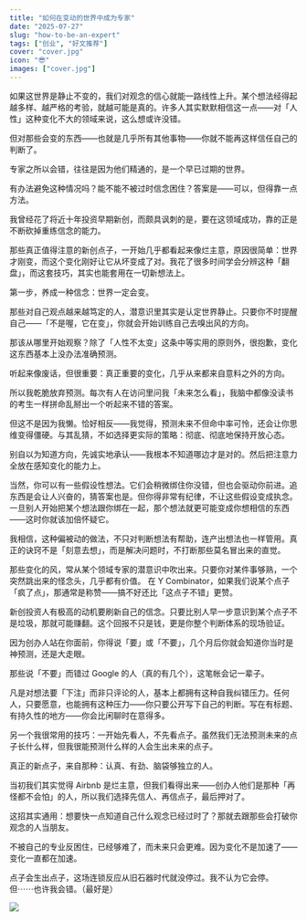 ```yaml
---
title: "如何在变动的世界中成为专家"
date: "2025-07-27"
slug: "how-to-be-an-expert"
tags: ["创业", "好文推荐"]
cover: "cover.jpg"
icon: "😎"
images: ["cover.jpg"]
---
```

如果这世界是静止不变的，我们对观念的信心就能一路线性上升。某个想法经得起越多样、越严格的考验，就越可能是真的。许多人其实默默相信这一点——对「人性」这种变化不大的领域来说，这么想或许没错。



但对那些会变的东西——也就是几乎所有其他事物——你就不能再这样信任自己的判断了。



专家之所以会错，往往是因为他们精通的，是一个早已过期的世界。



有办法避免这种情况吗？能不能不被过时信念困住？答案是——可以，但得靠一点方法。



我曾经花了将近十年投资早期新创，而颇具讽刺的是，要在这领域成功，靠的正是不断砍掉重练信念的能力。



那些真正值得注意的新创点子，一开始几乎都看起来像烂主意，原因很简单：世界才刚变，而这个变化刚好让它从坏变成了对。我花了很多时间学会分辨这种「翻盘」，而这套技巧，其实也能套用在一切新想法上。



第一步，养成一种信念：世界一定会变。



那些对自己观点越来越笃定的人，潜意识里其实是认定世界静止。只要你不时提醒自己——「不是喔，它在变」，你就会开始训练自己去嗅出风的方向。



那该从哪里开始观察？除了「人性不太变」这条中等实用的原则外，很抱歉，变化这东西基本上没办法准确预测。



听起来像废话，但很重要：真正重要的变化，几乎从来都来自意料之外的方向。



所以我乾脆放弃预测。每次有人在访问里问我「未来怎么看」，我脑中都像没读书的考生一样拼命乱掰出一个听起来不错的答案。



但这不是因为我懒。恰好相反——我觉得，预测未来不但命中率可怜，还会让你思维变得僵硬。与其乱猜，不如选择更实际的策略：彻底、彻底地保持开放心态。



别自以为知道方向，先诚实地承认——我根本不知道哪边才是对的。然后把注意力全放在感知变化的能力上。



当然，你可以有一些假设性想法。它们会稍微绑住你没错，但也会驱动你前进。追东西是会让人兴奋的，猜答案也是。但你得非常有纪律，不让这些假设变成执念。
一旦别人开始把某个想法跟你绑在一起，那个想法就更可能变成你想相信的东西——这时你就该加倍怀疑它。



我相信，这种偏被动的做法，不只对判断想法有帮助，连产出想法也一样管用。真正的诀窍不是「刻意去想」，而是解决问题时，不打断那些莫名冒出来的直觉。



那些变化的风，常从某个领域专家的潜意识中吹出来。只要你对某件事够熟，一个突然跳出来的怪念头，几乎都有价值。
在 Y Combinator，如果我们说某个点子「疯了点」，那通常是称赞——搞不好还比「这点子不错」更赞。



新创投资人有极高的动机要刷新自己的信念。只要比别人早一步意识到某个点子不是垃圾，那就可能赚翻。这个回报不只是钱，更是你整个判断体系的现场验证。



因为创办人站在你面前，你得说「要」或「不要」，几个月后你就会知道你当时是神预测，还是大走眼。



那些说「不要」而错过 Google 的人（真的有几个），这笔帐会记一辈子。



凡是对想法要「下注」而非只评论的人，基本上都拥有这种自我纠错压力。任何人，只要愿意，也能拥有这种压力——你只要公开写下自己的判断。写在有标题、有持久性的地方——你会比闲聊时在意得多。



另一个我很常用的技巧：一开始先看人，不先看点子。虽然我们无法预测未来的点子长什么样，但我很能预测什么样的人会生出未来的点子。



真正的新点子，来自那种：认真、有劲、脑袋够独立的人。



当初我们其实觉得 Airbnb 是烂主意，但我们看得出来——创办人他们是那种「再怪都不会怕」的人，所以我们选择先信人、再信点子，最后押对了。



这招其实通用：想要快一点知道自己什么观念已经过时了？那就去跟那些会打破你观念的人当朋友。



不被自己的专业反困住，已经够难了，而未来只会更难。因为变化不是加速了——变化一直都在加速。



点子会生出点子，这场连锁反应从旧石器时代就没停过。我不认为它会停。
但⋯⋯也许我会错。（最好是）




![](https://prod-files-secure.s3.us-west-2.amazonaws.com/112d0858-5090-4d34-a606-b75eb8d65fd2/46476355-9cf3-4e99-9b7a-3531bc426380/1000202064.png?X-Amz-Algorithm=AWS4-HMAC-SHA256&X-Amz-Content-Sha256=UNSIGNED-PAYLOAD&X-Amz-Credential=ASIAZI2LB466XMWIWDVQ%2F20250925%2Fus-west-2%2Fs3%2Faws4_request&X-Amz-Date=20250925T103527Z&X-Amz-Expires=3600&X-Amz-Security-Token=IQoJb3JpZ2luX2VjEOr%2F%2F%2F%2F%2F%2F%2F%2F%2F%2FwEaCXVzLXdlc3QtMiJHMEUCIAKgc4ekqhJNlJ9MYuDyoudUNTUKOAkkgVnlxC6aZKr9AiEA%2FLheGho2vsa3S%2F%2BH%2FLKujveoqHZMvwi8rZs6WZoGBpIq%2FwMIcxAAGgw2Mzc0MjMxODM4MDUiDLynaopDHnnJhuyyJircA3aJ0hHCtY8m4HzJyfdc6awI8hW5%2FW2Ll5Jjbjs9t6Pa6QLj%2BUcI92kIF9GFRkSjZztoKpsCcZ1H9w3UxWv8FN2%2Fd4qH13meUKcj04IWoyyKA4CEHyekcsj1WvXPupnxTLon9xIp9KsppLzfapfWTJpobD7DMV6Bav5bPu0rxpOPmohCTB7i2WrFoIlc56yw1gRAev%2BzdoUj69HJg4X8GODJvyTz3UvnT8OBUikHuAfv%2FrHblXuKZGZ1Dksd%2FsCWMBy2hyoE1rPBTY1%2FpCrxdydr3cBsHhyTiio2hWYm%2FDyPRNupPivFc7H2vsPW4ifAbnYyiPOfH5RWne3rk7HTtrsvDxZItx3cv6u3Az%2F%2FQw7xeM%2FR0GBTzhXN35AAr9OOxalEx4CaXM9JbfZCJQrMH2xn%2Fe076mkDRb2v7O3cq9P0QzIt0LcdjD%2BAtal9Au6q7tJ6OUhU%2BQXfEaSiSTYxuCCpma%2BxET9nxrH9Pek02TRzWDn7OHRlNbLykj7qhaDpZtWfyzbHi4NInNZ9kLFWTLO1nqJWN6hXWBSJLdA1Q8WxGGaHSu3f3DdpNQDJ42deWBvtfgOX%2FKhHBjO%2Fs%2FTCXDXAC24wGikv6DTRiF4K5Obty39Z3w3xHRWKGj26MOKg1MYGOqUBG2bLiBQYaTrUqlaw60No1P9d501k3Jq6sXaqQNHduTT7hAKkhXNGRLkb9PpG9YS0FmjGuGZqOQ%2BZMBnTtfH0S5%2Bttoo4Q4Dd7GzK%2FtDNDtvkSkbVHC7lJCH5qXHIlf1at5xA%2Bqu3kYIT6GeaN0CTFP6aDPcemGUrNr5YioR7%2BYHkepsvoLe3QLejqhHlYPoNo%2BXbce%2BYFHoGw4Zy4XSAJqLIReji&X-Amz-Signature=eed8fdf4b20ad522fbc54c9167b1ec07d210723d18681db61cf95ecaeecc44d8&X-Amz-SignedHeaders=host&x-amz-checksum-mode=ENABLED&x-id=GetObject)

